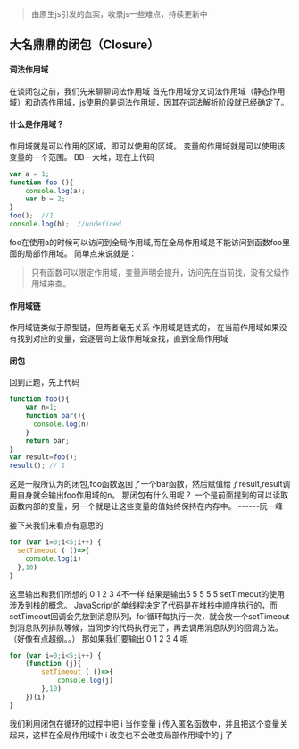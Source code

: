 > 由原生js引发的血案，收录js一些难点，持续更新中

## 大名鼎鼎的闭包（Closure）

#### 词法作用域
在谈闭包之前，我们先来聊聊词法作用域
首先作用域分文词法作用域（静态作用域）和动态作用域，js使用的是词法作用域，因其在词法解析阶段就已经确定了。
#### 什么是作用域？
作用域就是可以作用的区域，即可以使用的区域。
变量的作用域就是可以使用该变量的一个范围。
BB一大堆，现在上代码
```javascript
var a = 1;
function foo (){
	console.log(a);
	var b = 2;
}
foo();  //1
console.log(b);  //undefined
```
foo在使用a的时候可以访问到全局作用域,而在全局作用域是不能访问到函数foo里面的局部作用域。
简单点来说就是：
> 只有函数可以限定作用域，变量声明会提升，访问先在当前找，没有父级作用域来查。
#### 作用域链
作用域链类似于原型链，但两者毫无关系
作用域是链式的， 在当前作用域如果没有找到对应的变量，会逐层向上级作用域查找，直到全局作用域
#### 闭包
回到正题，先上代码
```javascript
function foo(){
	var n=1;
	function bar(){
	  console.log(n) 
	}
	return bar;
}
var result=foo();
result(); // 1
```
这是一般所认为的闭包,foo函数返回了一个bar函数，然后赋值给了result,result调用自身就会输出foo作用域的n。
那闭包有什么用呢？
一个是前面提到的可以读取函数内部的变量，另一个就是让这些变量的值始终保持在内存中。  ------阮一峰

接下来我们来看点有意思的
``` javascript
for (var i=0;i<5;i++) {
  setTimeout ( ()=>{
    console.log(i)
  },10)
}
```
这里输出和我们所想的 0 1 2 3 4不一样
结果是输出5 5 5 5 5
setTimeout的使用涉及到栈的概念。
JavaScript的单线程决定了代码是在堆栈中顺序执行的，而setTimeout回调会先放到消息队列，for循环每执行一次，就会放一个setTimeout到消息队列排队等候，当同步的代码执行完了，再去调用消息队列的回调方法。（好像有点超纲。。）
那如果我们要输出 0 1 2 3 4 呢
``` javascript
for (var i=0;i<5;i++) {
	(function (j){
		setTimeout ( ()=>{
			console.log(j)
		},10)
	})(i)
}
```
我们利用闭包在循环的过程中把 i 当作变量 j 传入匿名函数中，并且把这个变量关起来，这样在全局作用域中 i 改变也不会改变局部作用域中的 j 了

